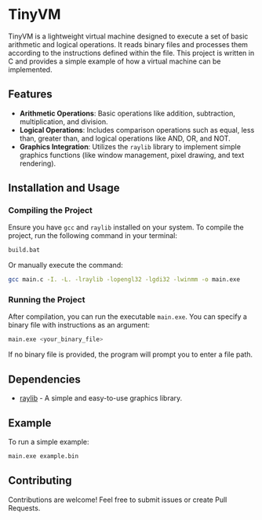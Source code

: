 # TinyVM

TinyVM is a lightweight virtual machine designed to execute a set of basic arithmetic and logical operations. It reads binary files and processes them according to the instructions defined within the file. This project is written in C and provides a simple example of how a virtual machine can be implemented.

## Features

- **Arithmetic Operations**: Basic operations like addition, subtraction, multiplication, and division.
- **Logical Operations**: Includes comparison operations such as equal, less than, greater than, and logical operations like AND, OR, and NOT.
- **Graphics Integration**: Utilizes the `raylib` library to implement simple graphics functions (like window management, pixel drawing, and text rendering).

## Installation and Usage

### Compiling the Project

Ensure you have `gcc` and `raylib` installed on your system. To compile the project, run the following command in your terminal:

```bash
build.bat
```

Or manually execute the command:

```bash
gcc main.c -I. -L. -lraylib -lopengl32 -lgdi32 -lwinmm -o main.exe
```

### Running the Project

After compilation, you can run the executable `main.exe`. You can specify a binary file with instructions as an argument:

```bash
main.exe <your_binary_file>
```

If no binary file is provided, the program will prompt you to enter a file path.

## Dependencies

- [raylib](https://www.raylib.com/) - A simple and easy-to-use graphics library.

## Example

To run a simple example:

```bash
main.exe example.bin
```

## Contributing

Contributions are welcome! Feel free to submit issues or create Pull Requests.

